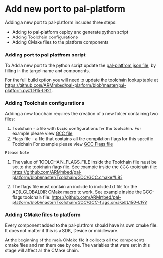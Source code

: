 # Add new port to pal-platform

Adding a new port to pal-platform includes three steps:
- Adding to pal-platform deploy and generate python script
- Adding Toolchain configurations
- Adding CMake files to the platform components

### Adding port to pal platfrom script
To Add a new port to the python script update the [pal-platfrom json file](./pal-platform.json), by filling in the target name and components.

For the full build option you will need to update the toolchain lookup table at https://github.com/ARMmbed/pal-platform/blob/master/pal-platform.py#L915-L921.



### Adding Toolchain configurations
Adding a new toolchain requires the creation of a new folder containing two files:
1.  Toolchain - a file with basic configurations for the toolcahin. 
    For example please view [GCC file](./Toolchain/GCC/GCC.cmake)
2.  Flags file - a file that contains all the compilation flags for this specific Toolchain
    For example please view [GCC Flags file](./Toolchain/GCC/GCC-flags.cmake)

`Please Note`
1. The value of TOOLCHAIN_FLAGS_FILE inside the Toolchain file must be set to the toolchain flags file. 
See example inside the GCC toolchain file: https://github.com/ARMmbed/pal-platform/blob/master/Toolchain/GCC/GCC.cmake#L82

2. The flags file must contain an include to include.txt file for the ADD_GLOBALDIR CMake macro to work.
See example inside the GCC-flags toolchain file: 
https://github.com/ARMmbed/pal-platform/blob/master/Toolchain/GCC/GCC-flags.cmake#L150-L153

### Adding CMake files to platform 

Every component added to the pal-platfrom should have its own cmake file. It does not matter if this is a SDK, Device or middleware.

 At the beginning of the main CMake file it collects all the components cmake files and run them one by one. The variables that were set in this stage will affect all the CMake chain.
